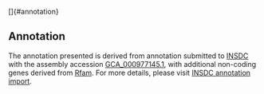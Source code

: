 []{#annotation}

Annotation
----------

The annotation presented is derived from annotation submitted to
[INSDC](http://www.insdc.org) with the assembly accession
[GCA\_000977145.1](http://www.ebi.ac.uk/ena/data/view/GCA_000977145.1),
with additional non-coding genes derived from
[Rfam](http://rfam.xfam.org/). For more details, please visit [INSDC
annotation
import](http://ensemblgenomes.org/info/data/insdc_annotation).
